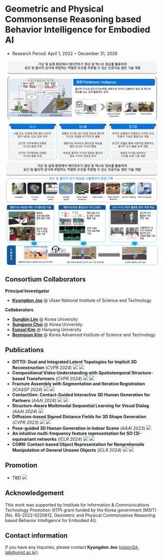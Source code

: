 # Geometric and Physical Commonsense Reasoning based Behavior Intelligence for Embodied AI 
- Research Period: April 1, 2022 ~ December 31, 2026

<img src="../src/Teaser1.png"/>
<img src="../src/Teaser2.png"/>

## Consortium Collaborators
**Principal Investigator**
- [**Kyungdon Joo**](https://unist.info/) @ Ulsan National Institute of Science and Technology

**Collaborators**
- [**Sungbin Lim**](https://www.sungbin-lim.net/) @ Korea University
- [**Sungjoon Choi**](https://sites.google.com/view/sungjoon-choi/home) @ Korea University
- [**Eunsol Kim**](http://hyumllab.hanyang.ac.kr/) @ Hanyang University
- [**Beomjoon Kim**](https://beomjoonkim.github.io/) @ Korea Advanced Institute of Science and Technology 


## Publications
- **DITTO: Dual and Integrated Latent Topologies for Implicit 3D Reconstruction** (*CVPR 2024*) <a href="https://arxiv.org/abs/2403.05005" target="_blank"><img src="https://img.shields.io/badge/link-blue"/></a> <a href="https://github.com/CommonSense-based-Behavior-Intelligence/ditto" target="_blank"><img src="https://img.shields.io/badge/code-gray"/></a>
- **Compositional Video Understanding with Spatiotemporal Structure-based Transformers** (*CVPR 2024*) <a href="https://openaccess.thecvf.com/content/CVPR2024/html/Yun_Compositional_Video_Understanding_with_Spatiotemporal_Structure-based_Transformers_CVPR_2024_paper.html" target="_blank"><img src="https://img.shields.io/badge/link-blue"/></a> <a href="https://github.com/CommonSense-based-Behavior-Intelligence/ST-GT" target="_blank"><img src="https://img.shields.io/badge/code-gray"/></a>
- **Fracture Assembly with Segmentation and Iterative Registration** (*ICASSP 2024*) <a href="https://ieeexplore.ieee.org/abstract/document/10447659" target="_blank"><img src="https://img.shields.io/badge/link-blue"/></a> <a href="https://github.com/CommonSense-based-Behavior-Intelligence/FRASIER" target="_blank"><img src="https://img.shields.io/badge/code-gray"/></a> 
- **ContactGen: Contact-Guided Interactive 3D Human Generation for Partners** (*AAAI 2024*) <a href="https://arxiv.org/abs/2401.17212" target="_blank"><img src="https://img.shields.io/badge/link-blue"/></a> <a href="https://github.com/CommonSense-based-Behavior-Intelligence/ContactGen" target="_blank"><img src="https://img.shields.io/badge/code-gray"/></a>
- **Structure-Aware Multimodal Sequential Learning for Visual Dialog** (*AAAI 2024*) <a href="https://ojs.aaai.org/index.php/AAAI/article/view/25195" target="_blank"><img src="https://img.shields.io/badge/link-blue"/></a> 
- **Diffusion-based Signed Distance Fields for 3D Shape Generation** (*CVPR 2023*) <a href="https://openaccess.thecvf.com/content/CVPR2023/html/Shim_Diffusion-Based_Signed_Distance_Fields_for_3D_Shape_Generation_CVPR_2023_paper.html" target="_blank"><img src="https://img.shields.io/badge/link-blue"/></a> <a href="https://github.com/CommonSense-based-Behavior-Intelligence/SDF-Diffusion" target="_blank"><img src="https://img.shields.io/badge/code-gray"/></a>
- **Pose-guided 3D Human Generation in Indoor Scene** (*AAAI 2023*) <a href="https://ojs.aaai.org/index.php/AAAI/article/view/25195" target="_blank"><img src="https://img.shields.io/badge/link-blue"/></a> 
- **An intuitive multi-frequency feature representation for SO (3)-equivariant networks** (*ICLR 2024*) <a href="https://sites.google.com/view/fer-multifrequency-so3/" target="_blank"><img src="https://img.shields.io/badge/link-blue"/></a> <a href="https://github.com/CommonSense-based-Behavior-Intelligence/FER-multifrequency-so3" target="_blank"><img src="https://img.shields.io/badge/code-gray"/></a>
- **CORN: Contact-based Object Representation for Nonprehensile Manipulation of General Unseen Objects** (*ICLR 2024*) <a href="https://sites.google.com/view/contact-non-prehensile" target="_blank"><img src="https://img.shields.io/badge/link-blue"/></a> <a href="https://github.com/CommonSense-based-Behavior-Intelligence/corn" target="_blank"><img src="https://img.shields.io/badge/code-gray"/></a>


## Promotion
- TBD <a href="-" target="_blank"><img src="https://img.shields.io/badge/link-blue"/></a>

## Acknowledgement
This work was supported by Institute for Information & Communications Technology Promotion (IITP) grant funded by the Korea government (MSIT) [No. RS-2022-II220612, Geometric and Physical Commonsense Reasoning based Behavior Intelligence for Embodied AI].

## Contact information
If you have any inquiries, please contact **Kyungdon Joo** (vision3d-lab@unist.ac.kr).
